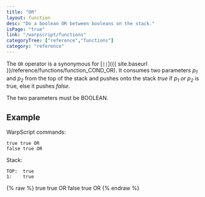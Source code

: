 ```yaml
---
title: "OR"
layout: function
desc: "Do a boolean OR between booleans on the stack."
isPage: "true"
link: "/warpscript/functions"
categoryTree: ["reference","functions"]
category: "reference"
---
```


The `OR` operator is a synonymous for [`||`]({{ site.baseurl }}/reference/functions/function_COND_OR). It consumes two parameters *p<sub>1</sub>* and *p<sub>2</sub>* from the top of the stack and pushes onto the stack *true* if  *p<sub>1</sub> or p<sub>2</sub>* is true, else it pushes *false*.

The two parameters must be BOOLEAN.


## Example ##

WarpScript commands:

    true true OR
    false true OR

Stack: 

    TOP:  true
    1:    true

{% raw %}
<warp10-warpscript-widget backend="{{backend}}"  exec-endpoint="{{execEndpoint}}">true true OR 
false true OR
</warp10-warpscript-widget>
{% endraw %}    
